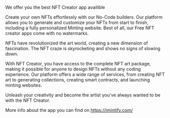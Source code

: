 We offer you the best NFT Creator app availible 

Create your own NFTs effortlessly with our No-Code builders. Our platform allows you to generate and customize your NFTs from start to finish, including a fully personalized Minting website. Best of all, our Free NFT creator apps come with no watermarks.

NFTs have revolutionized the art world, creating a new dimension of fascination. The NFT craze is skyrocketing and shows no signs of slowing down.

With NFT Creator, you have access to the complete NFT art package, making it possible for anyone to design NFTs without any coding experience. Our platform offers a wide range of services, from creating NFT art to generating collections, creating smart contracts, and launching minting websites.

Unleash your creativity and become the artist you've always wanted to be with the NFT Creator.

More info about the app you can find on https://imintify.com/ 
